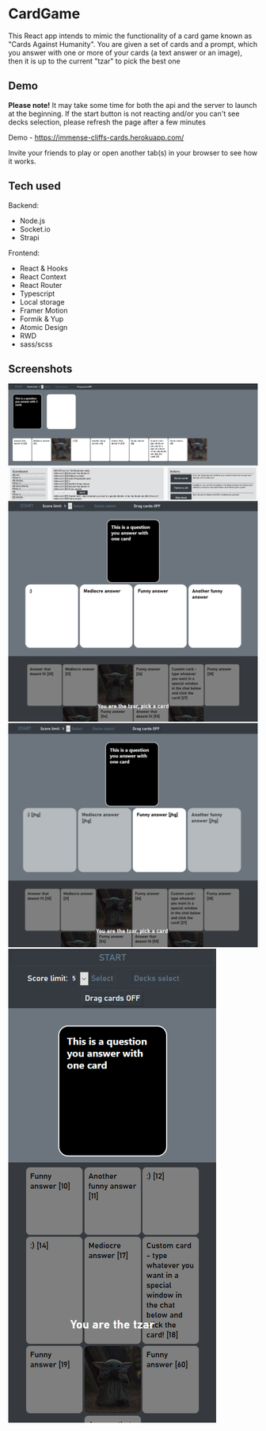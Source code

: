 # CardGame
This React app intends to mimic the functionality of a card game known as "Cards Against Humanity". You are given a set of cards and a prompt, which you answer with one or more of your cards (a text answer or an image), then it is up to the current "tzar" to pick the best one

## Demo
**Please note!** It may take some time for both the api and the server to launch at the beginning. If the start button is not reacting and/or you can't see decks selection, please refresh the page after a few minutes

Demo -  https://immense-cliffs-cards.herokuapp.com/

Invite your friends to play or open another tab(s) in your browser to see how it works.

## Tech used
Backend:
* Node.js
* Socket.io
* Strapi

Frontend:
* React & Hooks
* React Context  
* React Router 
* Typescript
* Local storage
* Framer Motion
* Formik & Yup
* Atomic Design
* RWD
* sass/scss

## Screenshots

![Game screen](public/static/screenshots/1.png?raw=true "Game screen")
![Tzar is picking a card](public/static/screenshots/3.png?raw=true "Tzar is picking a card")
![Tzar has chosen](public/static/screenshots/4.png?raw=true "Tzar has chosen")
![Mobile view](public/static/screenshots/2.png?raw=true "Mobile view")





